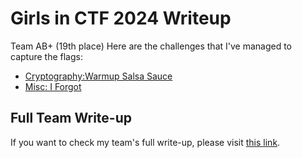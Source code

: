 # Girls in CTF 2024 Writeup

Team AB+ (19th place)
Here are the challenges that I've managed to capture the flags:
- [Cryptography:Warmup Salsa Sauce](https://github.com/batricha/CTF-Writeups/tree/main/GCTF2024/Cryptography/Warmup%20Salsa%20Sauce)
- [Misc: I Forgot](https://github.com/batricha/CTF-Writeups/tree/main/GCTF2024/Misc/I%20Forgot)

## Full Team Write-up  
If you want to check my team's full write-up, please visit [this link](https://github.com/rehackxyz/REUN10N/blob/main/CTF-writeups/2024/Girls-in-CTF/writeups/AB%2B/AB%2B%20-%20Batrisyia%20Akashah.pdf).

